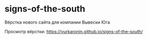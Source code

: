 # signs-of-the-south

 Вёрстка нового сайта для компании Вывески Юга

 Просмотр вёрстки: https://yurkaronin.github.io/signs-of-the-south/
